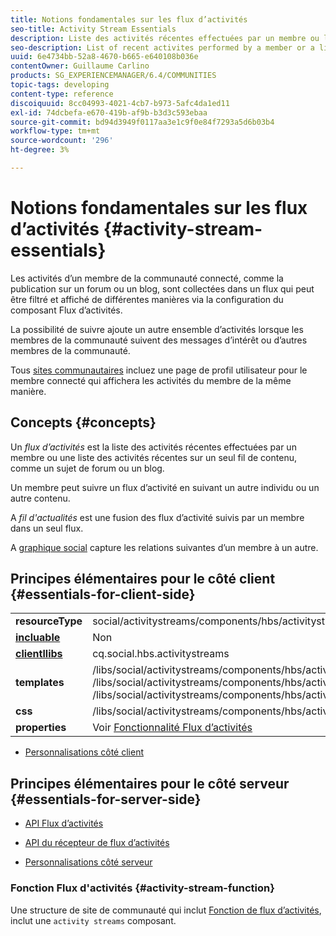 ```yaml
---
title: Notions fondamentales sur les flux d’activités
seo-title: Activity Stream Essentials
description: Liste des activités récentes effectuées par un membre ou liste des activités récentes sur un seul fil de contenu
seo-description: List of recent activites performed by a member or a list of recent activities on a single thread of content
uuid: 6e4734bb-52a8-4670-b665-e640108b036e
contentOwner: Guillaume Carlino
products: SG_EXPERIENCEMANAGER/6.4/COMMUNITIES
topic-tags: developing
content-type: reference
discoiquuid: 8cc04993-4021-4cb7-b973-5afc4da1ed11
exl-id: 74dcbefa-e670-419b-af9b-b3d3c593ebaa
source-git-commit: bd94d3949f0117aa3e1c9f0e84f7293a5d6b03b4
workflow-type: tm+mt
source-wordcount: '296'
ht-degree: 3%

---
```


# Notions fondamentales sur les flux d’activités {#activity-stream-essentials}

Les activités d’un membre de la communauté connecté, comme la publication sur un forum ou un blog, sont collectées dans un flux qui peut être filtré et affiché de différentes manières via la configuration du composant Flux d’activités.

La possibilité de suivre ajoute un autre ensemble d’activités lorsque les membres de la communauté suivent des messages d’intérêt ou d’autres membres de la communauté.

Tous [sites communautaires](overview.md#communitiessites) incluez une page de profil utilisateur pour le membre connecté qui affichera les activités du membre de la même manière.

## Concepts {#concepts}

Un *flux d’activités* est la liste des activités récentes effectuées par un membre ou une liste des activités récentes sur un seul fil de contenu, comme un sujet de forum ou un blog.

Un membre peut suivre un flux d’activité en suivant un autre individu ou un autre contenu.

A *fil d&#39;actualités* est une fusion des flux d’activité suivis par un membre dans un seul flux.

A [graphique social](essentials-socialgraph.md) capture les relations suivantes d’un membre à un autre.

## Principes élémentaires pour le côté client {#essentials-for-client-side}

<table> 
 <tbody>
  <tr>
   <td> <strong>resourceType</strong></td> 
   <td>social/activitystreams/components/hbs/activitystreams</td> 
  </tr>
  <tr>
   <td> <a href="scf.md#add-or-include-a-communities-component"><strong>incluable</strong></a></td> 
   <td>Non</td> 
  </tr>
  <tr>
   <td> <a href="clientlibs.md"><strong>clientllibs</strong></a></td> 
   <td>cq.social.hbs.activitystreams</td> 
  </tr>
  <tr>
   <td> <strong>templates</strong></td> 
   <td> /libs/social/activitystreams/components/hbs/activitystreams/activitystreams.hbs<br /> /libs/social/activitystreams/components/hbs/activitystreams/activity/activity-title.hbs<br /> /libs/social/activitystreams/components/hbs/activitystreams/activity/activity.hbs</td> 
  </tr>
  <tr>
   <td> <strong>css</strong></td> 
   <td> /libs/social/activitystreams/components/hbs/activitystreams/clientlibs/activitystreams.css</td> 
  </tr>
  <tr>
   <td><strong> properties</strong></td> 
   <td>Voir <a href="activities.md">Fonctionnalité Flux d’activités</a></td> 
  </tr>
 </tbody>
</table>

* [Personnalisations côté client](client-customize.md)

## Principes élémentaires pour le côté serveur {#essentials-for-server-side}

* [API Flux d’activités](https://helpx.adobe.com/experience-manager/6-4/sites/developing/using/reference-materials/javadoc/com/adobe/cq/social/activitystreams/api/package-frame.html)

* [API du récepteur de flux d’activités](https://helpx.adobe.com/experience-manager/6-4/sites/developing/using/reference-materials/javadoc/com/adobe/cq/social/activitystreams/listener/api/package-frame.html)

* [Personnalisations côté serveur](server-customize.md)

### Fonction Flux d&#39;activités {#activity-stream-function}

Une structure de site de communauté qui inclut [Fonction de flux d’activités](functions.md#activity-stream-function), inclut une `activity streams` composant.
